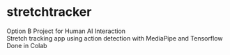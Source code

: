 # stretchtracker

Option B Project for Human AI Interaction  
Stretch tracking app using action detection with MediaPipe and Tensorflow  
Done in Colab  
